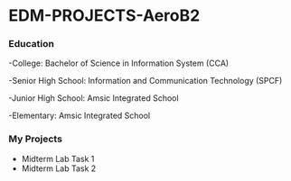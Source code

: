 # EDM-PROJECTS-AeroB2

### Education
-College: Bachelor of Science in Information System (CCA)

-Senior High School: Information and Communication Technology (SPCF)

-Junior High School: Amsic Integrated School

-Elementary: Amsic Integrated School

### My Projects
- Midterm Lab Task 1
- Midterm Lab Task 2
